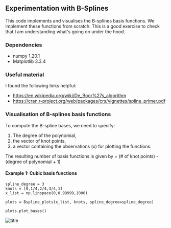 ## Experimentation with B-Splines

This code implements and visualises the B-splines basis functions. We implement these functions from scratch. This is a good exercise to check that I am understanding what's going on under the hood.

### Dependencies
- numpy 1.20.1
- Matplotlib 3.3.4

### Useful material
I found the following links helpful:
- https://en.wikipedia.org/wiki/De_Boor%27s_algorithm
- https://cran.r-project.org/web/packages/crs/vignettes/spline_primer.pdf

### Visualisation of B-splines basis functions
To compute the B-spline bases, we need to specify:
1. The degree of the polynomial,
2. the vector of knot points,
3. a vector containing the observations (x) for plotting the functions.

The resulting number of basis functions is given by = (# of knot points) - (degree of polynomial + 1) 

#### Example 1: Cubic basis functions
```
spline_degree = 3
knots = [0,1/4,2/4,3/4,1]
x_list = np.linspace(0,0.99999,1000)

plots = Bspline_plots(x_list, knots, spline_degree=spline_degree)

plots.plot_bases()
```
![title](Bsplines/Bsplines/plots/example1-degree-3.png)

